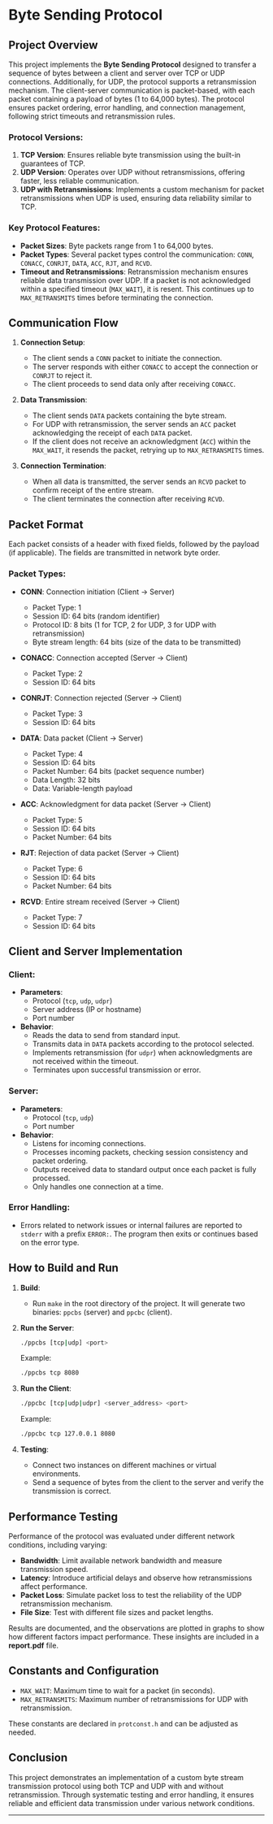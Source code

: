 # Byte Sending Protocol

## Project Overview

This project implements the **Byte Sending Protocol** designed to transfer a sequence of bytes between a client and server over TCP or UDP connections. Additionally, for UDP, the protocol supports a retransmission mechanism. The client-server communication is packet-based, with each packet containing a payload of bytes (1 to 64,000 bytes). The protocol ensures packet ordering, error handling, and connection management, following strict timeouts and retransmission rules.

### Protocol Versions:
1. **TCP Version**: Ensures reliable byte transmission using the built-in guarantees of TCP.
2. **UDP Version**: Operates over UDP without retransmissions, offering faster, less reliable communication.
3. **UDP with Retransmissions**: Implements a custom mechanism for packet retransmissions when UDP is used, ensuring data reliability similar to TCP.

### Key Protocol Features:
- **Packet Sizes**: Byte packets range from 1 to 64,000 bytes.
- **Packet Types**: Several packet types control the communication: `CONN`, `CONACC`, `CONRJT`, `DATA`, `ACC`, `RJT`, and `RCVD`.
- **Timeout and Retransmissions**: Retransmission mechanism ensures reliable data transmission over UDP. If a packet is not acknowledged within a specified timeout (`MAX_WAIT`), it is resent. This continues up to `MAX_RETRANSMITS` times before terminating the connection.

## Communication Flow

1. **Connection Setup**:
   - The client sends a `CONN` packet to initiate the connection.
   - The server responds with either `CONACC` to accept the connection or `CONRJT` to reject it.
   - The client proceeds to send data only after receiving `CONACC`.

2. **Data Transmission**:
   - The client sends `DATA` packets containing the byte stream.
   - For UDP with retransmission, the server sends an `ACC` packet acknowledging the receipt of each `DATA` packet.
   - If the client does not receive an acknowledgment (`ACC`) within the `MAX_WAIT`, it resends the packet, retrying up to `MAX_RETRANSMITS` times.

3. **Connection Termination**:
   - When all data is transmitted, the server sends an `RCVD` packet to confirm receipt of the entire stream.
   - The client terminates the connection after receiving `RCVD`.

## Packet Format

Each packet consists of a header with fixed fields, followed by the payload (if applicable). The fields are transmitted in network byte order.

### Packet Types:

- **CONN**: Connection initiation (Client → Server)
  - Packet Type: 1
  - Session ID: 64 bits (random identifier)
  - Protocol ID: 8 bits (1 for TCP, 2 for UDP, 3 for UDP with retransmission)
  - Byte stream length: 64 bits (size of the data to be transmitted)

- **CONACC**: Connection accepted (Server → Client)
  - Packet Type: 2
  - Session ID: 64 bits

- **CONRJT**: Connection rejected (Server → Client)
  - Packet Type: 3
  - Session ID: 64 bits

- **DATA**: Data packet (Client → Server)
  - Packet Type: 4
  - Session ID: 64 bits
  - Packet Number: 64 bits (packet sequence number)
  - Data Length: 32 bits
  - Data: Variable-length payload

- **ACC**: Acknowledgment for data packet (Server → Client)
  - Packet Type: 5
  - Session ID: 64 bits
  - Packet Number: 64 bits

- **RJT**: Rejection of data packet (Server → Client)
  - Packet Type: 6
  - Session ID: 64 bits
  - Packet Number: 64 bits

- **RCVD**: Entire stream received (Server → Client)
  - Packet Type: 7
  - Session ID: 64 bits

## Client and Server Implementation

### Client:
- **Parameters**:
  - Protocol (`tcp`, `udp`, `udpr`)
  - Server address (IP or hostname)
  - Port number
- **Behavior**:
  - Reads the data to send from standard input.
  - Transmits data in `DATA` packets according to the protocol selected.
  - Implements retransmission (for `udpr`) when acknowledgments are not received within the timeout.
  - Terminates upon successful transmission or error.

### Server:
- **Parameters**:
  - Protocol (`tcp`, `udp`)
  - Port number
- **Behavior**:
  - Listens for incoming connections.
  - Processes incoming packets, checking session consistency and packet ordering.
  - Outputs received data to standard output once each packet is fully processed.
  - Only handles one connection at a time.
  
### Error Handling:
- Errors related to network issues or internal failures are reported to `stderr` with a prefix `ERROR:`. The program then exits or continues based on the error type.

## How to Build and Run

1. **Build**:
   - Run `make` in the root directory of the project. It will generate two binaries: `ppcbs` (server) and `ppcbc` (client).

2. **Run the Server**:
   ```bash
   ./ppcbs [tcp|udp] <port>
   ```
   Example:
   ```bash
   ./ppcbs tcp 8080
   ```

3. **Run the Client**:
   ```bash
   ./ppcbc [tcp|udp|udpr] <server_address> <port>
   ```
   Example:
   ```bash
   ./ppcbc tcp 127.0.0.1 8080
   ```

4. **Testing**:
   - Connect two instances on different machines or virtual environments.
   - Send a sequence of bytes from the client to the server and verify the transmission is correct.

## Performance Testing

Performance of the protocol was evaluated under different network conditions, including varying:
- **Bandwidth**: Limit available network bandwidth and measure transmission speed.
- **Latency**: Introduce artificial delays and observe how retransmissions affect performance.
- **Packet Loss**: Simulate packet loss to test the reliability of the UDP retransmission mechanism.
- **File Size**: Test with different file sizes and packet lengths.

Results are documented, and the observations are plotted in graphs to show how different factors impact performance. These insights are included in a **report.pdf** file.

## Constants and Configuration

- `MAX_WAIT`: Maximum time to wait for a packet (in seconds).
- `MAX_RETRANSMITS`: Maximum number of retransmissions for UDP with retransmission.

These constants are declared in `protconst.h` and can be adjusted as needed.

## Conclusion

This project demonstrates an implementation of a custom byte stream transmission protocol using both TCP and UDP with and without retransmission. Through systematic testing and error handling, it ensures reliable and efficient data transmission under various network conditions.

--- 


